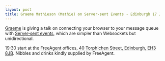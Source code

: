 ```yaml
---
layout: post
title: Graeme Mathieson (Mathie) on Server-sent Events - Edinburgh 17 January
---
```


[Graeme](https://twitter.com/mathie) is giving a talk on connecting your browser to your message queue with [Server-sent events](http://en.wikipedia.org/wiki/Server-sent_events), which are simpler than Websockets but unidirectional.

19:30 start at the [FreeAgent](http://freeagent.com) offices, [40 Torphichen Street, Edinburgh, EH3 8JB](http://maps.google.com/maps?q=EH3+8JB&hl=en&ll=55.946797,-3.213351&spn=0.009781,0.024226&client=safari&oe=UTF-8&hnear=Edinburgh+EH3+8JB,+United+Kingdom&t=m&z=16&vpsrc=6).  Nibbles and drinks kindly supplied by FreeAgent.

